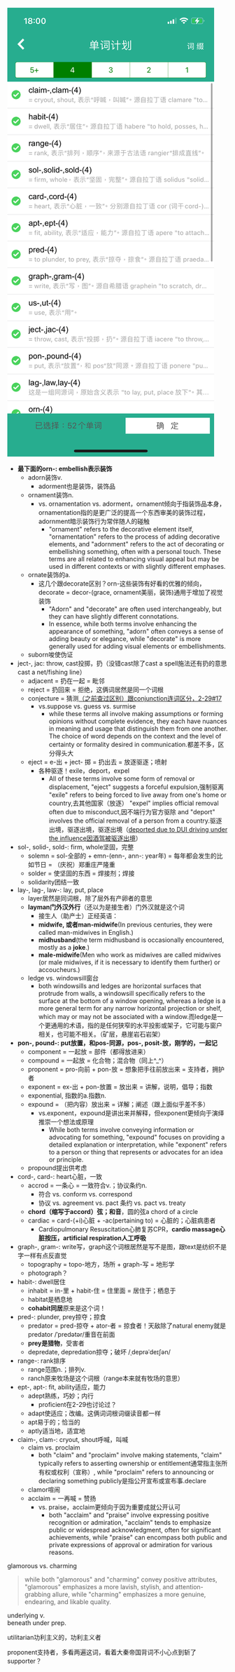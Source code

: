 ![又没劲儿了，昨天咬坏了一块金子，今天狂玩ns](/assets/IMG_5318.PNG)

- **最下面的orn-: embellish表示装饰**
    - adorn装饰v.
        - adorment也是装饰，装饰品
    - ornament装饰n.
        - vs. ornamentation vs. adorment，ornament倾向于指装饰品本身，ornamentation指的是更广泛的提高一个东西审美的装饰过程，adornment暗示装饰行为常伴随人的碰触
            - "ornament" refers to the decorative element itself, "ornamentation" refers to the process of adding decorative elements, and "adornment" refers to the act of decorating or embellishing something, often with a personal touch. These terms are all related to enhancing visual appeal but may be used in different contexts or with slightly different emphases.
    - ornate装饰的a.
        - 这几个跟decorate区别？orn-这些装饰有好看的优雅的倾向，decorate = decor-(grace, ornament美丽，装饰)通用于增加了视觉装饰
            - "Adorn" and "decorate" are often used interchangeably, but they can have slightly different connotations.
            - In essence, while both terms involve enhancing the appearance of something, "adorn" often conveys a sense of adding beauty or elegance, while "decorate" is more generally used for adding visual elements or embellishments.
    - suborn唆使伪证
- ject-, jac: throw, cast投掷，扔（没错cast除了cast a spell施法还有扔的意思cast a net/fishing line）
    - adjacent = 扔在一起 = 毗邻
    - reject = 扔回来 = 拒绝，这俩词居然是同一个词根
    - conjecture = 猜测[（之前查过区别）跟conjunction连词区分，2-29#17](https://wiki.v2beach.cn/Log/2024-2-29.html)
        - vs.suppose vs. guess vs. surmise
            - while these terms all involve making assumptions or forming opinions without complete evidence, they each have nuances in meaning and usage that distinguish them from one another. The choice of word depends on the context and the level of certainty or formality desired in communication.都差不多，区分得头大
    - eject = e-出 + ject- 掷 = 扔出去 = 放逐驱逐；喷射
        - 各种驱逐！exile，deport，expel
            - All of these terms involve some form of removal or displacement, "eject" suggests a forceful expulsion,强制驱离 "exile" refers to being forced to live away from one's home or country,去其他国家（放逐） "expel" implies official removal often due to misconduct,因不端行为官方驱除 and "deport" involves the official removal of a person from a country.驱逐出境，驱逐出境，驱逐出境（[deported due to DUI driving under the influence因酒驾被驱逐出境](https://www.youtube.com/watch?v=Lt3JnTlcNcg)）
- sol-, solid-, sold-: firm, whole坚固，完整
    - solemn = sol-全部的 + emn-(enn-, ann-: year年) = 每年都会发生的比如节日 = （庆祝）郑重庄严隆重
    - solder = 使坚固的东西 = 焊接剂；焊接
    - solidarity团结一致
- lay-, lag-, law-: lay, put, place
    - layer居然是同词根，除了层外有产卵者的意思
    - **layman门外汉外行**（还以为是接生者）门外汉就是这个词
        - 接生人（助产士）正经英语：
        - **midwife, 或者man-midwife**(In previous centuries, they were called man-midwives in English.)
        - **midhusband**(the term midhusband is occasionally encountered, mostly as a **joke**.)
        - **male-midwife**(Men who work as midwives are called midwives (or male midwives, if it is necessary to identify them further) or accoucheurs.)
    - ledge vs. windowsill窗台
        - both windowsills and ledges are horizontal surfaces that protrude from walls, a windowsill specifically refers to the surface at the bottom of a window opening, whereas a ledge is a more general term for any narrow horizontal projection or shelf, which may or may not be associated with a window.而ledge是一个更通用的术语，指的是任何狭窄的水平投影或架子，它可能与窗户相关，也可能不相关。（矿层，悬崖岩石岩架）
- **pon-, pound-: put放置，和pos-同源，pos-, posit-放，刚学的，一起记**
    - component = 一起放 = 部件（都得放进来）
    - compound = 一起放 = 化合物；混合物（同上^_^）
    - proponent = pro-向前 + pon-放 = 想象把手往前放出来 = 支持者，拥护者
    - exponent = ex-出 + pon-放置 = 放出来 = 讲解，说明，倡导；指数
    - exponential, 指数的a.指数n.
    - expound = （把内容）放出来 = 详解；阐述（跟上面似乎差不多）
        - vs.exponent，expound是讲出来并解释，但exponent更倾向于演绎推崇一个想法或原理
            - While both terms involve conveying information or advocating for something, "expound" focuses on providing a detailed explanation or interpretation, while "exponent" refers to a person or thing that represents or advocates for an idea or principle.
    - propound提出供考虑
- cord-, card-: heart心脏，一致
    - accrod = 一条心 = 一致符合v.；协议条约n.
        - 符合 vs. conform vs. correspond
        - 协议 vs. agreement vs. pact 条约 vs. pact vs. treaty
    - **chord（缩写于accord）弦；和音**，圆的弦a chord of a circle
    - cardiac = card-(+i)心脏 + -ac(pertaining to) = 心脏的；心脏病患者
        - Cardiopulmonary Resuscitation心肺复苏CPR，**cardio massage心脏按压，artificial respiration人工呼吸**
- graph-, gram-: write写，graph这个词根居然是写不是图，跟text是纺织不是字一样有点反直觉
    - topography = topo-地方，场所 + graph-写 = 地形学
    - photograph？
- habit-: dwell居住
    - inhabit = in-里 + habit-住 = 住里面 = 居住于；栖息于
    - habitat是栖息地
    - **cohabit同居**原来是这个词！
- pred-: plunder, prey掠夺；掠食
    - predator = pred-掠夺 + ator-者 = 掠食者！天敌除了natural enemy就是predator /ˈpredətər/重音在前面
    - **prey是猎物**，受害者
    - depredate, depredation掠夺；破坏 /ˌdeprəˈdeɪʃən/
- range-: rank排序
    - range范围n.；排列v.
    - ranch原来牧场是这个词根（range本来就有牧场的意思）
- ept-, apt-: fit, ability适应，能力
    - adept熟练，巧妙；内行
        - proficient在2-29也讨论过？
    - adapt使适应；改编。这俩词词根词缀读音都一样
    - apt易于的；恰当的
    - aptly适当地，适宜地
- claim-, clam-: cryout, shout呼喊，叫喊
    - claim vs. proclaim
        - both "claim" and "proclaim" involve making statements, "claim" typically refers to asserting ownership or entitlement通常指主张所有权或权利（宣称）, while "proclaim" refers to announcing or declaring something publicly是指公开宣布或宣布事.declare
    - clamor喧闹
    - acclaim = 一再喊 = 赞扬
        - vs. praise，acclaim更倾向于因为重要成就公开认可
            - both "acclaim" and "praise" involve expressing positive recognition or admiration, "acclaim" tends to emphasize public or widespread acknowledgment, often for significant achievements, while "praise" can encompass both public and private expressions of approval or admiration for various reasons.

glamorous vs. charming
>while both "glamorous" and "charming" convey positive attributes, "glamorous" emphasizes a more lavish, stylish, and attention-grabbing allure, while "charming" emphasizes a more genuine, endearing, and likable quality.

underlying v.  
beneath under prep.  

utilitarian功利主义的，功利主义者

proponent支持者，多看两遍这词，看着大秦帝国背词不小心点到斩了  
supporter？
